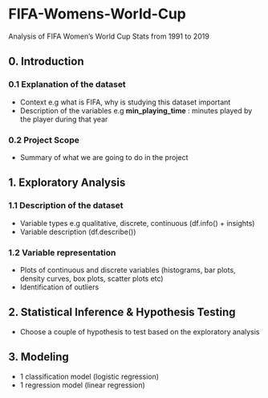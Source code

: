 # FIFA-Womens-World-Cup
Analysis of FIFA Women’s World Cup Stats from 1991 to 2019

## 0. Introduction
### 0.1 Explanation of the dataset
- Context e.g what is FIFA, why is studying this dataset important
- Description of the variables e.g **min_playing_time** : minutes played by the player during that year
### 0.2 Project Scope
- Summary of what we are going to do in the project

## 1. Exploratory Analysis
### 1.1 Description of the dataset
- Variable types e.g qualitative, discrete, continuous (df.info() + insights)
- Variable description (df.describe())

### 1.2 Variable representation
- Plots of continuous and discrete variables (histograms, bar plots, density curves, box plots,  scatter plots etc)
- Identification of outliers

## 2. Statistical Inference & Hypothesis Testing
- Choose a couple of hypothesis to test based on the exploratory analysis

## 3. Modeling
- 1 classification model (logistic regression)
- 1 regression model (linear regression)
